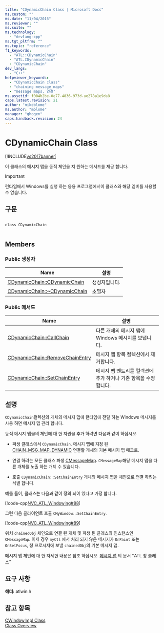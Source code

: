 ```yaml
---
title: "CDynamicChain Class | Microsoft Docs"
ms.custom: ""
ms.date: "11/04/2016"
ms.reviewer: ""
ms.suite: ""
ms.technology: 
  - "devlang-cpp"
ms.tgt_pltfrm: ""
ms.topic: "reference"
f1_keywords: 
  - "ATL::CDynamicChain"
  - "ATL.CDynamicChain"
  - "CDynamicChain"
dev_langs: 
  - "C++"
helpviewer_keywords: 
  - "CDynamicChain class"
  - "chaining message maps"
  - "message maps, 연결"
ms.assetid: f084b2be-0e77-4836-973d-ae278a1e9da8
caps.latest.revision: 21
author: "mikeblome"
ms.author: "mblome"
manager: "ghogen"
caps.handback.revision: 24
---
```

# CDynamicChain Class
[!INCLUDE[vs2017banner](../../assembler/inline/includes/vs2017banner.md)]

이 클래스의 메시지 맵을 동적 체인을 지 원하는 메서드를 제공 합니다.  
  
> [!IMPORTANT]
>  런타임에서 Windows를 실행 하는 응용 프로그램에서이 클래스와 해당 멤버를 사용할 수 없습니다.  
  
## 구문  
  
```  
  
class CDynamicChain  
  
```  
  
## Members  
  
### Public 생성자  
  
|Name|설명|  
|----------|--------|  
|[CDynamicChain::CDynamicChain](../Topic/CDynamicChain::CDynamicChain.md)|생성자입니다.|  
|[CDynamicChain::~CDynamicChain](../Topic/CDynamicChain::~CDynamicChain.md)|소멸자|  
  
### Public 메서드  
  
|Name|설명|  
|----------|--------|  
|[CDynamicChain::CallChain](../Topic/CDynamicChain::CallChain.md)|다른 개체의 메시지 맵에 Windows 메시지를 보냅니다.|  
|[CDynamicChain::RemoveChainEntry](../Topic/CDynamicChain::RemoveChainEntry.md)|메시지 맵 항목 컬렉션에서 제거합니다.|  
|[CDynamicChain::SetChainEntry](../Topic/CDynamicChain::SetChainEntry.md)|메시지 맵 엔트리를 컬렉션에 추가 하거나 기존 항목을 수정 합니다.|  
  
## 설명  
 `CDynamicChain`컬렉션의 개체의 메시지 맵에 런타임에 전달 하는 Windows 메시지를 사용 하면 메시지 맵 관리 합니다.  
  
 동적 메시지 맵을의 체인에 대 한 지원을 추가 하려면 다음과 같이 하십시오.  
  
-   파생 클래스에서 `CDynamicChain`.  메시지 맵에 지정 된  [CHAIN\_MSG\_MAP\_DYNAMIC](../Topic/CHAIN_MSG_MAP_DYNAMIC.md) 연결할 개체의 기본 메시지 맵 매크로.  
  
-   연결 하려는 모든 클래스 파생  [CMessageMap](../../atl/reference/cmessagemap-class.md).  `CMessageMap`해당 메시지 맵을 다른 개체를 노출 하는 개체 수 있습니다.  
  
-   호출 `CDynamicChain::SetChainEntry` 개체와 메시지 맵을 체인으로 연결 하려는 식별 합니다.  
  
 예를 들어, 클래스는 다음과 같이 정의 되어 있다고 가정 합니다.  
  
 [!code-cpp[NVC_ATL_Windowing#88](../../atl/codesnippet/CPP/cdynamicchain-class_1.h)]  
  
 그런 다음 클라이언트 호출 `CMyWindow::SetChainEntry`.  
  
 [!code-cpp[NVC_ATL_Windowing#89](../../atl/codesnippet/CPP/cdynamicchain-class_2.cpp)]  
  
 위치 `chainedObj` 체인으로 연결 된 개체 및 파생 된 클래스의 인스턴스인 `CMessageMap`.  이제 경우 `myCtl` 에서 처리 되지 않은 메시지가 `OnPaint` 또는 `OnSetFocus`, 창 프로시저에 보낼 `chainedObj`의 기본 메시지 맵.  
  
 메시지 맵 체인에 대 한 자세한 내용은 참조 하십시오.  [메시지 맵](../../atl/message-maps-atl.md) 의 문서 "ATL 창 클래스"  
  
## 요구 사항  
 **헤더:**  atlwin.h  
  
## 참고 항목  
 [CWindowImpl Class](../../atl/reference/cwindowimpl-class.md)   
 [Class Overview](../../atl/atl-class-overview.md)